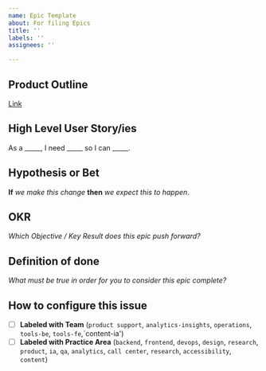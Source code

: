 ```yaml
---
name: Epic Template
about: For filing Epics
title: ''
labels: ''
assignees: ''

---
```


## Product Outline
[Link](https://github.com/department-of-veterans-affairs/va.gov-team/blob/master/platform/product-management/product-outline-template.md)

## High Level User Story/ies
As a _____, I need _____ so I can _____.

## Hypothesis or Bet
**If** _we make this change_ **then** _we expect this to happen_.

## OKR
_Which Objective / Key Result does this epic push forward?_

## Definition of done
_What must be true in order for you to consider this epic complete?_

## How to configure this issue
- [ ] **Labeled with Team** (`product support`, `analytics-insights`, `operations`, `tools-be`, `tools-fe`,`content-ia')
- [ ] **Labeled with Practice Area** (`backend`, `frontend`, `devops`, `design`, `research`, `product`, `ia`, `qa`, `analytics`, `call center`, `research`, `accessibility`, `content`)
